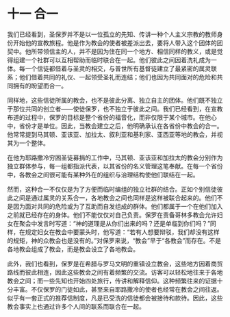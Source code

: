 # 十一 合一

我们已经看到，圣保罗并不是以一位孤立的先知、传讲一种个人主义宗教的教师身份开始他的宣教旅程。他是作为教会的使者被差派出去，要将人带入这个团体的团契中。他所带领信主的人，并不是因为住在同一个地方、相信同样的教义，或是觉得组建一个社群可以互相帮助而临时联合在一起。他们彼此之间因着洗礼成为一体。每一个信徒都借着与圣灵的相交，与普世所有基督徒建立了最紧密的属灵联系；他们借着共同的礼仪、一起领受圣礼而连结；他们也因为共同面对的危险和共同拥有的盼望而合一。

同样地，这些信徒所属的教会，也不是彼此分离、独立自主的团体。他们既不独立于那位共同的创立者——使徒保罗，也不独立于彼此之间。我们已经看到，在宣教布道的过程中，保罗的目标是整个省份的福音化，而非仅限于某个城市。在他心中，省份才是单位。因此，当教会建立之后，他明确承认在各省份中教会的合一。他常常提到马其顿、亚该亚、加拉太、叙利亚和基利家、亚西亚等地的教会，并视其为一个整体。

在他为耶路撒冷穷困圣徒募捐的工作中，马其顿、亚该亚和加拉太的教会分别作为独立群体参与，每一组都指派代表，以其省份的名义管理这笔奉献。在每一个省份中，各教会之间很可能有某种外在的组织与治理结构使他们联结在一起。

然而，这种合一不仅仅是为了方便而临时编组的独立社群的结合。正如个别信徒彼此之间是通过属灵的关系合一，各地教会之间也同样是这样被联合起来的。他们不是因为面对共同的危险或为了互助而自发组成的群体。他们都属于一个在他们加入之前就已经存在的身体。他们不能仅仅对自己负责。保罗在责备哥林多教会允许妇女在聚会中发言时写道：“神的道理是从你们出来的吗？还是单临到你们吗？”同样，在规定妇女在教会中要蒙头时，他写道：“若有人想要辩驳，我们却没有这样的规矩，神的众教会也是没有的。”对保罗来说，“教会”早于“各教会”而存在。不是各地教会组成了教会，而是教会设立了各地教会。

此外，我们也看到，保罗是在希腊与罗马文明的重镇设立教会，这些地方因着商贸路线而彼此相连，因此这些教会之间有着频繁的交流。访客可以轻松地往来于各地教会之间；而一些先知也开始四处旅行，传讲和解释信仰。这种频繁往来的证据十分丰富。不仅保罗的门徒如此，甚至来自耶路撒冷的使者也经常在教会之间往返。似乎有一套正式的推荐信制度，凡是已受洗的信徒都会被接待和款待。因此，这些教会事实上也通过许多个人间的联系而联合在一起。

